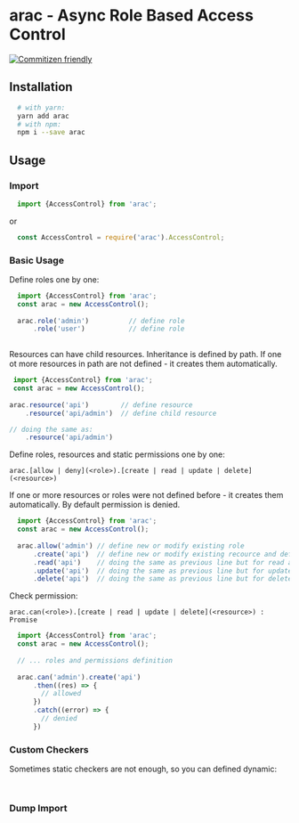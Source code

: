 # arac - Async Role Based Access Control
[![Commitizen friendly](https://img.shields.io/badge/commitizen-friendly-brightgreen.svg)](http://commitizen.github.io/cz-cli/)
## Installation

```bash
  # with yarn:
  yarn add arac
  # with npm:
  npm i --save arac
```

## Usage

### Import

```typescript
  import {AccessControl} from 'arac';
```
or
```javascript
  const AccessControl = require('arac').AccessControl;
```

### Basic Usage

Define roles one by one:

```typescript
  import {AccessControl} from 'arac';
  const arac = new AccessControl();
  
  arac.role('admin')          // define role
      .role('user')           // define role
      
 ```
 
 Resources can have child resources. Inheritance is defined by path.
 If one ot more resources in path are not defined - it creates them automatically.
 
 ```typescript
  import {AccessControl} from 'arac';
  const arac = new AccessControl();
        
 arac.resource('api')        // define resource
     .resource('api/admin')  // define child resource

 // doing the same as: 
     .resource('api/admin') 
```

Define roles, resources and static permissions one by one:

`arac.[allow | deny](<role>).[create | read | update | delete](<resource>)`

  If one or more resources or roles were not defined before - it creates them automatically.
  By default permission is denied.

```typescript
  import {AccessControl} from 'arac';
  const arac = new AccessControl();
  
  arac.allow('admin') // define new or modify existing role
      .create('api')  // define new or modify existing recource and define new or modify existing permission
      .read('api')    // doing the same as previous line but for read action
      .update('api')  // doing the same as previous line but for update action
      .delete('api')  // doing the same as previous line but for delete action
```

Check permission:

`arac.can(<role>).[create | read | update | delete](<resource>) : Promise`

```typescript
  import {AccessControl} from 'arac';
  const arac = new AccessControl();
  
  // ... roles and permissions definition
  
  arac.can('admin').create('api')
      .then((res) => {
        // allowed
      })
      .catch((error) => {
        // denied
      })
```

### Custom Checkers

Sometimes static checkers are not enough, so you can defined dynamic:

```typescript
  
```

### Dump Import
